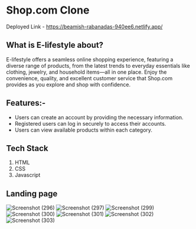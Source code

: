  # Shop.com Clone
   Deployed Link - https://beamish-rabanadas-940ee6.netlify.app/
## What is E-lifestyle about?
E-lifestyle offers a seamless online shopping experience, featuring a diverse range of products, from the latest trends to everyday
essentials like clothing, jewelry, and household items—all in one place. Enjoy the convenience, quality, and excellent customer service
that Shop.com provides as you explore and shop with confidence.

## Features:-

- Users can create an account by providing the necessary information.
- Registered users can log in securely to access their accounts.
- Users can view available products within each category.

##  Tech Stack
1. HTML
2. CSS
3. Javascript

## Landing page
![Screenshot (296)](https://github.com/shaharyaaransari/Shop.com_Clone/assets/113225294/3b093c8b-0a11-49bb-a41b-c47f04c31eee)
![Screenshot (297)](https://github.com/shaharyaaransari/Shop.com_Clone/assets/113225294/552e6c02-279e-4c9a-ac15-fb38d6760973)
![Screenshot (299)](https://github.com/shaharyaaransari/Shop.com_Clone/assets/113225294/ecc49e02-be1e-4c74-a4f7-0a62fc3a6f16)
![Screenshot (300)](https://github.com/shaharyaaransari/Shop.com_Clone/assets/113225294/096b7c4a-0f01-4ff3-b348-3f381a59482a)
![Screenshot (301)](https://github.com/shaharyaaransari/Shop.com_Clone/assets/113225294/331eb984-9e38-48cd-865d-31769b4388e7)
![Screenshot (302)](https://github.com/shaharyaaransari/Shop.com_Clone/assets/113225294/8bf43c5a-3073-4365-8ef5-10587bc985cc)
![Screenshot (303)](https://github.com/shaharyaaransari/Shop.com_Clone/assets/113225294/5f44f2fa-141a-4838-a09e-ce38a2286935)






